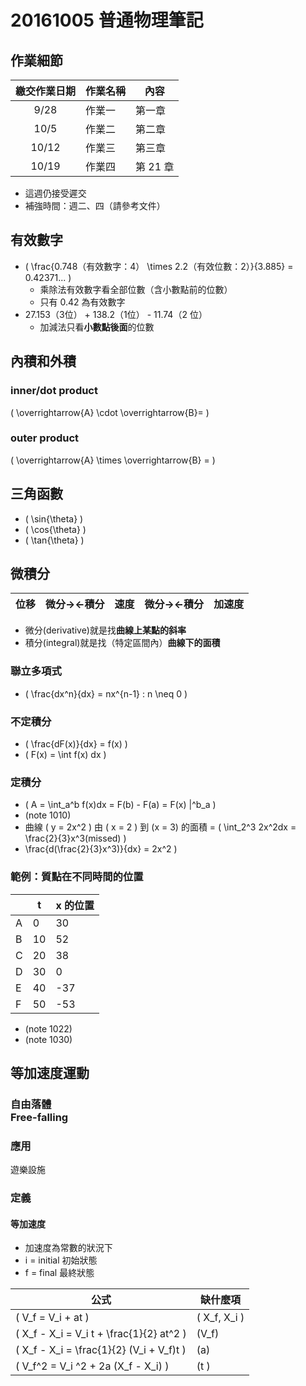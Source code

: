 # 20161005 普通物理筆記
## 作業細節
| 繳交作業日期 | 作業名稱 | 內容 |
| :-----: | ----- | ----- |
| 9/28 | 作業一 | 第一章 |
| 10/5 | 作業二 | 第二章 | 
| 10/12 | 作業三 | 第三章 | 
| 10/19 | 作業四 | 第 21 章 |

* 這週仍接受遲交
* 補強時間：週二、四（請參考文件）

## 有效數字
* \( \frac{0.748（有效數字：4） \times 2.2（有效位數：2）}{3.885} = 0.42371... \)
	* 乘除法有效數字看全部位數（含小數點前的位數）
	* 只有 0.42 為有效數字
* 27.153（3位） + 138.2（1位） - 11.74（2 位）
	* 加減法只看**小數點後面**的位數

## 內積和外積
### inner/dot product
\( \overrightarrow{A} \cdot \overrightarrow{B}= \)

### outer product
\( \overrightarrow{A} \times \overrightarrow{B} = \)

## 三角函數
* \( \sin{\theta} \)
* \( \cos{\theta} \)
* \( \tan{\theta} \)

## 微積分
| 位移 | 微分→←積分 | 速度 | 微分→←積分 | 加速度 |
| ----- | ----- | ----- | ----- | ----- |

* 微分(derivative)就是找**曲線上某點的斜率**
* 積分(integral)就是找（特定區間內）**曲線下的面積**

### 聯立多項式
* \( \frac{dx^n}{dx} = nx^{n-1} : n \neq 0 \)

### 不定積分
* \( \frac{dF(x)}{dx} = f(x) \)
* \( F(x) = \int f(x) dx \)

### 定積分
* \( A = \int_a^b f(x)dx = F(b) - F(a) = F(x) |^b_a \)
* (note 1010)
* 曲線 \( y = 2x^2 \) 由 \( x = 2 \) 到 \(x = 3\) 的面積 = \( \int_2^3 2x^2dx = \frac{2}{3}x^3(missed) \)
* \frac{d(\frac{2}{3}x^3)}{dx} = 2x^2 \)

### 範例：質點在不同時間的位置
| | t | x 的位置 |
| - | - | - |
| A | 0 | 30 |
| B | 10 | 52 |
| C | 20 | 38 |
| D | 30 | 0 |
| E | 40 | -37 |
| F | 50 | -53 |

* (note 1022)
* (note 1030)

## 等加速度運動
### 自由落體<br>Free-falling
### 應用
遊樂設施

### 定義
#### 等加速度
* 加速度為常數的狀況下
* i = initial 初始狀態
* f = final 最終狀態

| 公式 | 缺什麼項 |
| ----- | ----- |
| \( V_f = V_i + at \) | \( X_f, X_i \) |
| \( X_f - X_i = V_i t + \frac{1}{2} at^2 \) | \(V_f\) |
| \( X_f - X_i = \frac{1}{2} (V_i + V_f)t \) | \(a\) |
| \( V_f^2 = V_i ^2 + 2a (X_f - X_i) \) | \(t \) |
